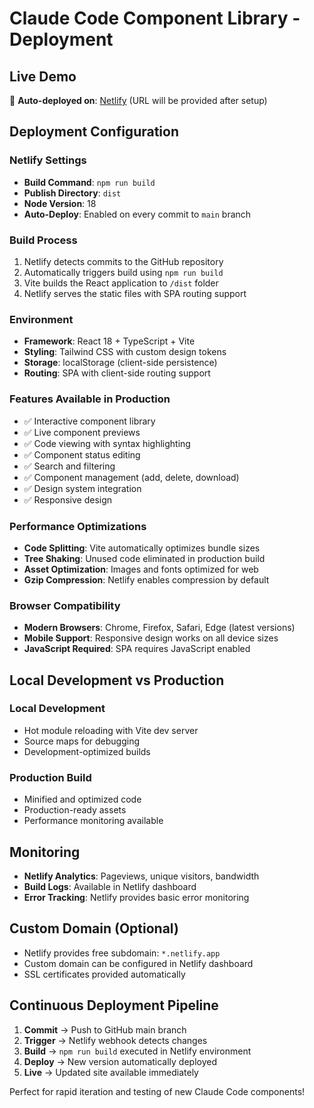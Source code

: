 # Claude Code Component Library - Deployment

## Live Demo
🚀 **Auto-deployed on**: [Netlify](https://netlify.com) (URL will be provided after setup)

## Deployment Configuration

### Netlify Settings
- **Build Command**: `npm run build`
- **Publish Directory**: `dist`
- **Node Version**: 18
- **Auto-Deploy**: Enabled on every commit to `main` branch

### Build Process
1. Netlify detects commits to the GitHub repository
2. Automatically triggers build using `npm run build`
3. Vite builds the React application to `/dist` folder
4. Netlify serves the static files with SPA routing support

### Environment
- **Framework**: React 18 + TypeScript + Vite
- **Styling**: Tailwind CSS with custom design tokens
- **Storage**: localStorage (client-side persistence)
- **Routing**: SPA with client-side routing support

### Features Available in Production
- ✅ Interactive component library
- ✅ Live component previews
- ✅ Code viewing with syntax highlighting
- ✅ Component status editing
- ✅ Search and filtering
- ✅ Component management (add, delete, download)
- ✅ Design system integration
- ✅ Responsive design

### Performance Optimizations
- **Code Splitting**: Vite automatically optimizes bundle sizes
- **Tree Shaking**: Unused code eliminated in production build
- **Asset Optimization**: Images and fonts optimized for web
- **Gzip Compression**: Netlify enables compression by default

### Browser Compatibility
- **Modern Browsers**: Chrome, Firefox, Safari, Edge (latest versions)
- **Mobile Support**: Responsive design works on all device sizes
- **JavaScript Required**: SPA requires JavaScript enabled

## Local Development vs Production

### Local Development
- Hot module reloading with Vite dev server
- Source maps for debugging
- Development-optimized builds

### Production Build  
- Minified and optimized code
- Production-ready assets
- Performance monitoring available

## Monitoring
- **Netlify Analytics**: Pageviews, unique visitors, bandwidth
- **Build Logs**: Available in Netlify dashboard
- **Error Tracking**: Netlify provides basic error monitoring

## Custom Domain (Optional)
- Netlify provides free subdomain: `*.netlify.app`
- Custom domain can be configured in Netlify dashboard
- SSL certificates provided automatically

## Continuous Deployment Pipeline
1. **Commit** → Push to GitHub main branch
2. **Trigger** → Netlify webhook detects changes
3. **Build** → `npm run build` executed in Netlify environment
4. **Deploy** → New version automatically deployed
5. **Live** → Updated site available immediately

Perfect for rapid iteration and testing of new Claude Code components!